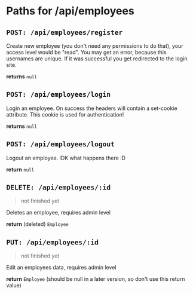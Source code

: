 # Paths for /api/employees

## `POST: /api/employees/register`

Create new employee (you don't need any permissions to do that), your access level would be "read".
You may get an error, because this usernames are unique.
If it was successful you get redirected to the login site.

**returns** `null`

## `POST: /api/employees/login`

Login an employee. On success the headers will contain a set-cookie attribute.
This cookie is used for authentication!

**returns** `null`

## `POST: /api/employees/logout`

Logout an employee. IDK what happens there :D

**return** `null`

## `DELETE: /api/employees/:id`

> not finished yet

Deletes an employee, requires admin level

**return** (deleted) `Employee`

## `PUT: /api/employees/:id`

> not finished yet

Edit an employees data, requires admin level

**return** `Employee` (should be null in a later version, so don't use this return value)
